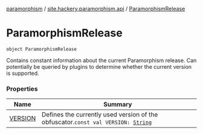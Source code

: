 [paramorphism](../../index.md) / [site.hackery.paramorphism.api](../index.md) / [ParamorphismRelease](./index.md)

# ParamorphismRelease

`object ParamorphismRelease`

Contains constant information about the current Paramorphism release.
Can potentially be queried by plugins to determine whether the current version is supported.

### Properties

| Name | Summary |
|---|---|
| [VERSION](-v-e-r-s-i-o-n.md) | Defines the currently used version of the obfuscator.`const val VERSION: `[`String`](https://kotlinlang.org/api/latest/jvm/stdlib/kotlin/-string/index.html) |
